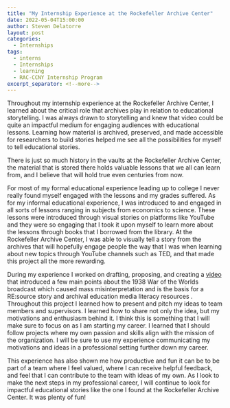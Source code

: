```yaml
---
title: "My Internship Experience at the Rockefeller Archive Center"
date: 2022-05-04T15:00:00
author: Steven Delatorre
layout: post
categories:
  - Internships
tags:
  - interns
  - Internships
  - learning
  - RAC-CCNY Internship Program
excerpt_separator: <!--more-->
---
```

Throughout my internship experience at the Rockefeller Archive Center, I learned about the critical role that archives play in relation to educational storytelling. I was always drawn to storytelling and knew that video could be quite an impactful medium for engaging audiences with educational lessons. Learning how material is archived, preserved, and made accessible for researchers to build stories helped me see all the possibilities for myself to tell educational stories.

<!--more-->

There is just so much history in the vaults at the Rockefeller Archive Center, the material that is stored there holds valuable lessons that we all can learn from, and I believe that will hold true even centuries from now.

For most of my formal educational experience leading up to college I never really found myself engaged with the lessons and my grades suffered. As for my informal educational experience, I was introduced to and engaged in all sorts of lessons ranging in subjects from economics to science. These lessons were introduced through visual stories on platforms like YouTube and they were so engaging that I took it upon myself to learn more about the lessons through books that I borrowed from the library. At the Rockefeller Archive Center, I was able to visually tell a story from the archives that will hopefully engage people the way that I was when learning about new topics through YouTube channels such as TED, and that made this project all the more rewarding.

During my experience I worked on drafting, proposing, and creating a [video](https://www.youtube.com/shorts/8hPerzBTazc) that introduced a few main points about the 1938 War of the Worlds broadcast which caused mass misinterpretation and is the basis for a RE:source story and archival education media literacy resources . Throughout this project I learned how to present and pitch my ideas to team members and supervisors. I learned how to share not only the idea, but my motivations and enthusiasm behind it. I think this is something that I will make sure to focus on as I am starting my career. I learned that I should follow projects where my own passion and skills align with the mission of the organization. I will be sure to use my experience communicating my motivations and ideas in a professional setting further down my career.

This experience has also shown me how productive and fun it can be to be part of a team where I feel valued, where I can receive helpful feedback, and feel that I can contribute to the team with ideas of my own. As I look to make the next steps in my professional career, I will continue to look for impactful educational stories like the one I found at the Rockefeller Archive Center. It was plenty of fun!
